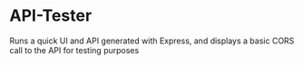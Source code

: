 # API-Tester
Runs a quick UI and API generated with Express, and displays a basic CORS call to the API for testing purposes
